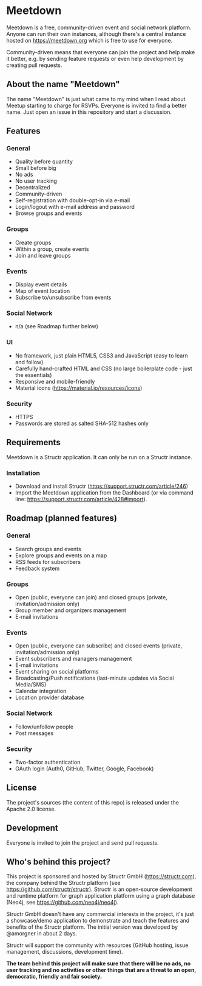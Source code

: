 # Meetdown

Meetdown is a free, community-driven event and social network platform. Anyone can run their own instances, although there's a central instance hosted on https://meetdown.org which is free to use for everyone.

Community-driven means that everyone can join the project and help make it better, e.g. by sending feature requests or even help development by creating pull requests.

## About the name "Meetdown"

The name "Meetdown" is just what came to my mind when I read about Meetup starting to charge for RSVPs. Everyone is invited to find a better name. Just open an issue in this repository and start a discussion.

## Features

### General

- Quality before quantity
- Small before big
- No ads
- No user tracking
- Decentralized
- Community-driven
- Self-registration with double-opt-in via e-mail
- Login/logout with e-mail address and password
- Browse groups and events

### Groups

- Create groups
- Within a group, create events
- Join and leave groups

### Events

- Display event details
- Map of event location
- Subscribe to/unsubscribe from events

### Social Network

- n/a (see Roadmap further below)

### UI

- No framework, just plain HTML5, CSS3 and JavaScript (easy to learn and follow)
- Carefully hand-crafted HTML and CSS (no large boilerplate code - just the essentials)
- Responsive and mobile-friendly
- Material icons (https://material.io/resources/icons)

### Security

- HTTPS
- Passwords are stored as salted SHA-512 hashes only

## Requirements

Meetdown is a Structr application. It can only be run on a Structr instance.

### Installation

- Download and install Structr (https://support.structr.com/article/246)
- Import the Meetdown application from the Dashboard (or via command line: https://support.structr.com/article/428#import).

## Roadmap (planned features)

### General

- Search groups and events
- Explore groups and events on a map
- RSS feeds for subscribers
- Feedback system

### Groups

- Open (public, everyone can join) and closed groups (private, invitation/admission only)
- Group member and organizers management
- E-mail invitations

### Events

- Open (public, everyone can subscribe) and closed events (private, invitation/admission only)
- Event subscribers and managers management
- E-mail invitations
- Event sharing on social platforms
- Broadcasting/Push notifications (last-minute updates via Social Media/SMS)
- Calendar integration
- Location provider database

### Social Network

- Follow/unfollow people
- Post messages

### Security

- Two-factor authentication
- OAuth login (Auth0, GitHub, Twitter, Google, Facebook)


## License

The project's sources (the content of this repo) is released under the Apache 2.0 license.

## Development

Everyone is invited to join the project and send pull requests.

## Who's behind this project?

This project is sponsored and hosted by Structr GmbH (https://structr.com), the company behind the Structr platform (see https://github.com/structr/structr). Structr is an open-source development and runtime platform for graph application platform using a graph database (Neo4j, see https://github.com/neo4j/neo4j).

Structr GmbH doesn't have any commercial interests in the project, it's just a showcase/demo application to demonstrate and teach the features and benefits of the Structr platform. The initial version was developed by @amorgner in about 2 days.

Structr will support the community with resources (GitHub hosting, issue management, discussions, development time).

**The team behind this project will make sure that there will be no ads, no user tracking and no activities or other things that are a threat to an open, democratic, friendly and fair society.**

